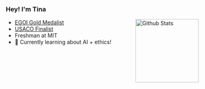 ### Hey! I'm Tina
<a>
  <img height="165" align="right" src="https://github-readme-stats.vercel.app/api?username=xiaossr&count_private=true&include_all_commits=true&show_icons=true&theme=algolia&rank_icon=github" alt="Github Stats" />
</a>

- [EGOI Gold Medalist](https://egoi.org/)
- [USACO Finalist](http://usaco.org)
- Freshman at MIT
- 🌱 Currently learning about AI + ethics!
